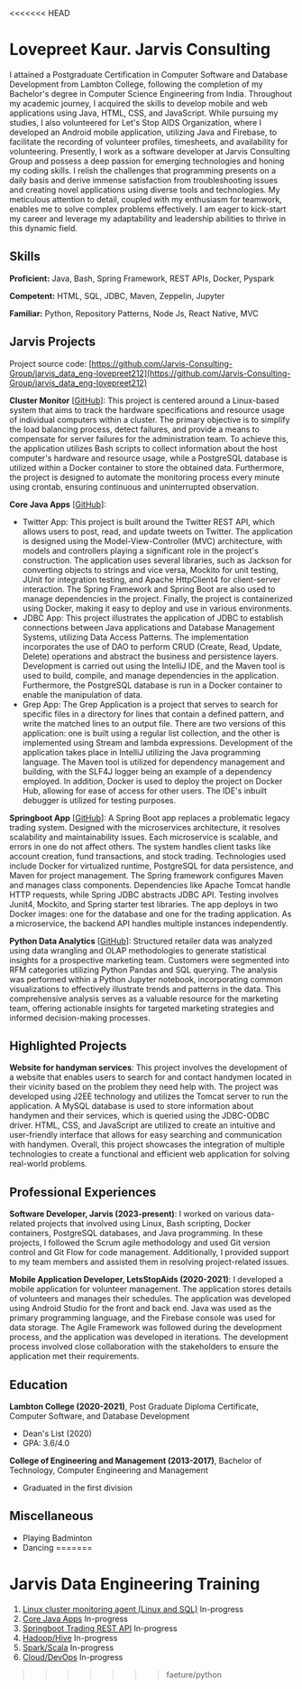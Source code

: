 <<<<<<< HEAD
# Lovepreet Kaur. Jarvis Consulting

I attained a Postgraduate Certification in Computer Software and Database Development from Lambton College, following the completion of my Bachelor's degree in Computer Science Engineering from India. Throughout my academic journey, I acquired the skills to develop mobile and web applications using Java, HTML, CSS, and JavaScript. While pursuing my studies, I also volunteered for Let's Stop AIDS Organization, where I developed an Android mobile application, utilizing Java and Firebase, to facilitate the recording of volunteer profiles, timesheets, and availability for volunteering. Presently, I work as a software developer at Jarvis Consulting Group and possess a deep passion for emerging technologies and honing my coding skills. I relish the challenges that programming presents on a daily basis and derive immense satisfaction from troubleshooting issues and creating novel applications using diverse tools and technologies. My meticulous attention to detail, coupled with my enthusiasm for teamwork, enables me to solve complex problems effectively. I am eager to kick-start my career and leverage my adaptability and leadership abilities to thrive in this dynamic field.

## Skills

**Proficient:** Java, Bash, Spring Framework, REST APIs, Docker, Pyspark

**Competent:** HTML, SQL, JDBC, Maven, Zeppelin, Jupyter

**Familiar:** Python, Repository Patterns, Node Js, React Native, MVC

## Jarvis Projects

Project source code: [https://github.com/Jarvis-Consulting-Group/jarvis_data_eng-lovepreet212](https://github.com/Jarvis-Consulting-Group/jarvis_data_eng-lovepreet212)


**Cluster Monitor** [[GitHub](https://github.com/Jarvis-Consulting-Group/jarvis_data_eng-lovepreet212/tree/master/linux_sql)]: This project is centered around a Linux-based system that aims to track the hardware specifications and resource usage of individual computers within a cluster. The primary objective is to simplify the load balancing process, detect failures, and provide a means to compensate for server failures for the administration team. To achieve this, the application utilizes Bash scripts to collect information about the host computer's hardware and resource usage, while a PostgreSQL database is utilized within a Docker container to store the obtained data. Furthermore, the project is designed to automate the monitoring process every minute using crontab, ensuring continuous and uninterrupted observation.

**Core Java Apps** [[GitHub](https://github.com/Jarvis-Consulting-Group/jarvis_data_eng-lovepreet212/tree/master/core_java)]:
      
  - Twitter App: This project is built around the Twitter REST API, which allows users to post, read, and update tweets on Twitter. The application is designed using the Model-View-Controller (MVC) architecture, with models and controllers playing a significant role in the project's construction. The application uses several libraries, such as Jackson for converting objects to strings and vice versa, Mockito for unit testing, JUnit for integration testing, and Apache HttpClient4 for client-server interaction. The Spring Framework and Spring Boot are also used to manage dependencies in the project. Finally, the project is containerized using Docker, making it easy to deploy and use in various environments.
  - JDBC App: This project illustrates the application of JDBC to establish connections between Java applications and Database Management Systems, utilizing Data Access Patterns. The implementation incorporates the use of DAO to perform CRUD (Create, Read, Update, Delete) operations and abstract the business and persistence layers. Development is carried out using the IntelliJ IDE, and the Maven tool is used to build, compile, and manage dependencies in the application. Furthermore, the PostgreSQL database is run in a Docker container to enable the manipulation of data.
  - Grep App: The Grep Application is a project that serves to search for specific files in a directory for lines that contain a defined pattern, and write the matched lines to an output file. There are two versions of this application: one is built using a regular list collection, and the other is implemented using Stream and lambda expressions. Development of the application takes place in IntelliJ utilizing the Java programming language. The Maven tool is utilized for dependency management and building, with the SLF4J logger being an example of a dependency employed. In addition, Docker is used to deploy the project on Docker Hub, allowing for ease of access for other users. The IDE's inbuilt debugger is utilized for testing purposes.

**Springboot App** [[GitHub](https://github.com/Jarvis-Consulting-Group/jarvis_data_eng-lovepreet212/tree/master/springboot)]: A Spring Boot app replaces a problematic legacy trading system. Designed with the microservices architecture, it resolves scalability and maintainability issues. Each microservice is scalable, and errors in one do not affect others. The system handles client tasks like account creation, fund transactions, and stock trading. Technologies used include Docker for virtualized runtime, PostgreSQL for data persistence, and Maven for project management. The Spring framework configures Maven and manages class components. Dependencies like Apache Tomcat handle HTTP requests, while Spring JDBC abstracts JDBC API. Testing involves Junit4, Mockito, and Spring starter test libraries. The app deploys in two Docker images: one for the database and one for the trading application. As a microservice, the backend API handles multiple instances independently.

**Python Data Analytics** [[GitHub](https://github.com/Jarvis-Consulting-Group/jarvis_data_eng-lovepreet212/tree/master/python_data_anlytic)]: Structured retailer data was analyzed using data wrangling and OLAP methodologies to generate statistical insights for a prospective marketing team. Customers were segmented into RFM categories utilizing Python Pandas and SQL querying. The analysis was performed within a Python Jupyter notebook, incorporating common visualizations to effectively illustrate trends and patterns in the data. This comprehensive analysis serves as a valuable resource for the marketing team, offering actionable insights for targeted marketing strategies and informed decision-making processes.


## Highlighted Projects
**Website for handyman services**: This project involves the development of a website that enables users to search for and contact handymen located in their vicinity based on the problem they need help with. The project was developed using J2EE technology and utilizes the Tomcat server to run the application. A MySQL database is used to store information about handymen and their services, which is queried using the JDBC-ODBC driver. HTML, CSS, and JavaScript are utilized to create an intuitive and user-friendly interface that allows for easy searching and communication with handymen. Overall, this project showcases the integration of multiple technologies to create a functional and efficient web application for solving real-world problems.


## Professional Experiences

**Software Developer, Jarvis (2023-present)**: I worked on various data-related projects that involved using Linux, Bash scripting, Docker containers, PostgreSQL databases, and Java programming. In these projects, I followed the Scrum agile methodology and used Git version control and Git Flow for code management. Additionally, I provided support to my team members and assisted them in resolving project-related issues.

**Mobile Application Developer, LetsStopAids (2020-2021)**: I developed a mobile application for volunteer management. The application stores details of volunteers and manages their schedules. The application was developed using Android Studio for the front and back end. Java was used as the primary programming language, and the Firebase console was used for data storage. The Agile Framework was followed during the development process, and the application was developed in iterations. The development process involved close collaboration with the stakeholders to ensure the application met their requirements.


## Education
**Lambton College (2020-2021)**, Post Graduate Diploma Certificate, Computer Software, and Database Development
- Dean's List (2020)
- GPA: 3.6/4.0

**College of Engineering and Management (2013-2017)**, Bachelor of Technology, Computer Engineering and Management
- Graduated in the first division


## Miscellaneous
- Playing Badminton
- Dancing
=======
# Jarvis Data Engineering Training
1. [Linux cluster monitoring agent (Linux and SQL)](./linux_sql) In-progress
2. [Core Java Apps](./core_java) In-progress
3. [Springboot Trading REST API](./springboot) In-progress
4. [Hadoop/Hive](./hadoop) In-progress
5. [Spark/Scala](./spark) In-progress
6. [Cloud/DevOps](./cloud_devops) In-progress

>>>>>>> faeture/python
